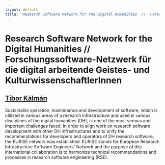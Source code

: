 ```yaml
---
layout: default
title: 'Research Software Network for the Digital Humanities  //  Forschungssoftware-Netzwerk für die digital arbeitende Geistes- und KulturwissenschaftlerInnen'
---
```


# Research Software Network for the Digital Humanities  //  Forschungssoftware-Netzwerk für die digital arbeitende Geistes- und KulturwissenschaftlerInnen

## [Tibor Kálmán](../../speaker/XGFAEE/)

Sustainable operation, maintenance and development of software, which is utilized in various areas of a research infrastructure and used in various disciplines of the digital humanities (DH), is one of the most serious and important challenges faced. In order to align work on research software development with other DH infrastructures and to unify the recommendations for developers and operators of DH research software, the EURISE network was established. EURISE stands for European Research Infrastructure Software Engineers' Network and the purpose of this international collaboration is to harmonize technical recommendations and processes in research software engineering (RSE).